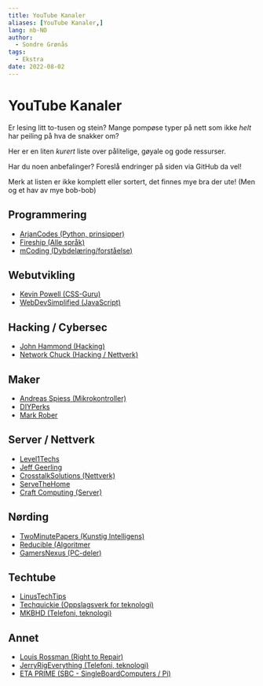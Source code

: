 ```yaml
---
title: YouTube Kanaler
aliases: [YouTube Kanaler,]
lang: nb-NO
author:
  - Sondre Grønås
tags:
  - Ekstra
date: 2022-08-02
---
```

# YouTube Kanaler
Er lesing litt to-tusen og stein? Mange pompøse typer på nett som ikke *helt* har peiling på hva de snakker om?

Her er en liten *kurert* liste over pålitelige, gøyale og gode ressurser.

Har du noen anbefalinger? Foreslå endringer på siden via GitHub da vel!

Merk at listen er ikke komplett eller sortert, det finnes mye bra der ute! (Men og et hav av mye bob-bob)

## Programmering
- [ArjanCodes (Python, prinsipper)](https://www.youtube.com/c/ArjanCodes)
- [Fireship (Alle språk)](https://www.youtube.com/c/Fireship)
- [mCoding (Dybdelæring/forståelse)](https://www.youtube.com/c/mCodingWithJamesMurphy)

## Webutvikling
- [Kevin Powell (CSS-Guru)](https://www.youtube.com/kepowob)
- [WebDevSimplified (JavaScript)](https://www.youtube.com/c/WebDevSimplified)

## Hacking / Cybersec
- [John Hammond (Hacking)](https://www.youtube.com/c/JohnHammond010)
- [Network Chuck (Hacking / Nettverk)](https://www.youtube.com/c/NetworkChuck)

## Maker
- [Andreas Spiess (Mikrokontroller)](https://www.youtube.com/c/AndreasSpiess)
- [DIYPerks](https://www.youtube.com/c/DIYPerks)
- [Mark Rober](https://www.youtube.com/c/MarkRober)

## Server / Nettverk
- [Level1Techs](https://www.youtube.com/c/Level1Techs)
- [Jeff Geerling](https://www.youtube.com/c/JeffGeerling)
- [CrosstalkSolutions (Nettverk)](https://www.youtube.com/c/CrosstalkSolutions)
- [ServeTheHome](https://www.youtube.com/c/ServeTheHomeVideo)
- [Craft Computing (Server)](https://www.youtube.com/c/CraftComputing)


## Nørding
- [TwoMinutePapers (Kunstig Intelligens)](https://www.youtube.com/c/K%C3%A1rolyZsolnai)
- [Reducible (Algoritmer](https://www.youtube.com/c/Reducible)
- [GamersNexus (PC-deler)](https://www.youtube.com/c/GamersNexus)

## Techtube
- [LinusTechTips](https://www.youtube.com/c/LinusTechTips)
- [Techquickie (Oppslagsverk for teknologi)](https://www.youtube.com/c/Techquickie)
- [MKBHD (Telefoni, teknologi)](https://www.youtube.com/c/mkbhd)

## Annet
- [Louis Rossman (Right to Repair)](https://www.youtube.com/user/rossmanngroup)
- [JerryRigEverything (Telefoni, teknologi)](https://www.youtube.com/c/JerryRigEverything)
- [ETA PRIME (SBC - SingleBoardComputers / Pi)](https://www.youtube.com/c/ETAPRIME)
